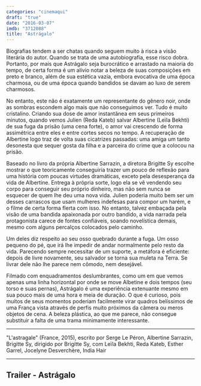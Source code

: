 ```yaml
---
categories: "cinemaqui"
draft: "true"
date: "2016-03-07"
imdb: "3712088"
title: "Astrágalo"
---
```

Biografias tendem a ser chatas quando seguem muito à risca a visão literária do autor. Quando se trata de uma autobiografia, esse risco dobra. Portanto, por mais que Astrágalo seja burocrático e arrastado na maioria do tempo, de certa forma é um alívio notar a beleza de suas composições em preto e branco, além de sua estética vazia, embora evocativa de uma época charmosa, ou de uma época quando bandidos se davam ao luxo de serem charmosos.

No entanto, este não é exatamente um representante do gênero noir, onde as sombras escondem algo mais que não conseguimos ver. Tudo é muito cristalino. Criando sua dose de amor instantânea em seus primeiros minutos, quando vemos Julien (Reda Kateb) salvar Albertine (Leïla Bekhti) de sua fuga da prisão (uma cena forte), o amor vai crescendo de forma assimétrica entre eles e entre cortes secos no tempo. A recuperação de Albertine logo traz de volta suas cicatrizes passadas: uma amiga um tanto desonesta que sequer gosta da filha e a parceira do crime que a colocou na prisão.

Baseado no livro da própria Albertine Sarrazin, a diretora Brigitte Sy escolhe mostrar o que teoricamente conseguiria trazer um pouco de reflexão para uma história com poucas virtudes dramáticas, exceto pela desesperança da vida de Albertine. Entrega à própria sorte, logo ela se vê vendendo seu corpo para conseguir seu próprio dinheiro, mas não sem nunca se esquecer de quem lhe deu uma nova vida. Julien poderia muito bem ser um desses carrascos que usam mulheres indefesas para compor um harém, e o filme de certa forma flerta com isso. No entanto, talvez embaçada pela visão de uma bandida apaixonada por outro bandido, a vida narrada pela protagonista carece de fontes confiáveis, soando novelística demais, mesmo com alguns percalços colocados pelo caminho.

Um deles diz respeito ao seu osso quebrado durante a fuga. Um osso pequeno do pé, que irá lhe impedir de andar normalmente pelo resto da vida. Parecendo sempre necessitar de um suporte, a metáfora é eficiente: depois de livre novamente, seu salvador se torna sua muleta na Terra. Se livrar dele não lhe parece nem cômodo, nem desejável.

Filmado com enquadramentos deslumbrantes, como um em que vemos apenas uma linha horizontal por onde se move Albetine e dois tempos (seu torso e suas pernas), Astrágalo é uma experiência extenuante mesmo em sua pouco mais de uma hora e meia de duração. O que é curioso, pois muitos de seus momentos poderiam facilmente virar quadros belíssimos de uma França vista através de perfis muito próximos da câmera ou meros objetos de cena. A beleza plástica, ao que me parece, não consegue substituir a falta de uma trama minimamente interessante.

<hr>"L'astragale" (France, 2015), escrito por Serge Le Péron, Albertine Sarrazin, Brigitte Sy, dirigido por Brigitte Sy, com Leïla Bekhti, Reda Kateb, Esther Garrel, Jocelyne Desverchère, India Hair<hr>

<h2>Trailer - Astrágalo<h2>

